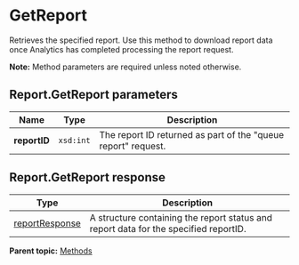 # GetReport

Retrieves the specified report. Use this method to download report data once Analytics has completed processing the report request.

**Note:** Method parameters are required unless noted otherwise.

## Report.GetReport parameters

|Name|Type|Description|
|----|----|-----------|
|**reportID** |`xsd:int` |The report ID returned as part of the "queue report" request.|

## Report.GetReport response

|Type|Description|
|----|-----------|
|[reportResponse](../data_types/r_reportResponse.md#) |A structure containing the report status and report data for the specified reportID.|

**Parent topic:** [Methods](../methods/c_reporting_methods.md)

